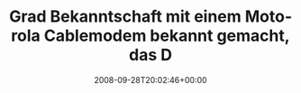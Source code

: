 ---
retweeted: false
source: <a href="http://twitter.com" rel="nofollow">Twitter Web Client</a>
entities:
  hashtags: []
  symbols: []
  user_mentions: []
  urls: []
display_text_range:
- '0'
- '140'
favorite_count: '0'
id_str: '938399851'
truncated: false
retweet_count: '0'
id: '938399851'
created_at: Sun Sep 28 20:02:46 +0000 2008
favorited: false
full_text: Grad Bekanntschaft mit einem Motorola Cablemodem bekannt gemacht, das Dreckding
  hat nen kleinen Knopf hintendran, wo 'online' drauf steht...
lang: de
tags:
- pesos/twitter
date: '2008-09-28T20:02:46+00:00'
src: https://twitter.com/bascht/status/938399851
original_url: https://twitter.com/bascht/status/938399851
type: twitter_tweet
text: Grad Bekanntschaft mit einem Motorola Cablemodem bekannt gemacht, das Dreckding
  hat nen kleinen Knopf hintendran, wo 'online' drauf steht...
title: Grad Bekanntschaft mit einem Motorola Cablemodem bekannt gemacht, das D

---